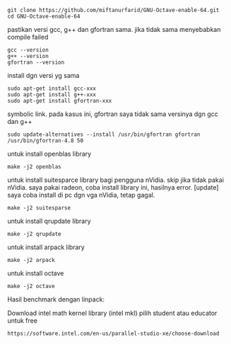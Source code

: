 	
	git clone https://github.com/miftanurfarid/GNU-Octave-enable-64.git
	cd GNU-Octave-enable-64

pastikan versi gcc, g++ dan gfortran sama. jika tidak sama menyebabkan compile failed
	
	gcc --version
	g++ --version
	gfortran --version

install dgn versi yg sama
	
	sudo apt-get install gcc-xxx
	sudo apt-get install g++-xxx
	sudo apt-get install gfortran-xxx

symbolic link. pada kasus ini, gfortran saya tidak sama versinya dgn gcc dan g++
	
	sudo update-alternatives --install /usr/bin/gfortran gfortran /usr/bin/gfortran-4.8 50

untuk install openblas library
	
	make -j2 openblas

untuk install suitesparce library bagi pengguna nVidia. skip jika tidak pakai nVidia. saya pakai radeon, coba install library ini, hasilnya error. [update] saya coba install di pc dgn vga nVidia, tetap gagal.
	
	make -j2 suitesparse

untuk install qrupdate library
	
	make -j2 qrupdate

untuk install arpack library
	
	make -j2 arpack

untuk install octave
	
	make -j2 octave

Hasil benchmark dengan linpack:


Download intel math kernel library (intel mkl)
pilih student atau educator untuk free
	
	https://software.intel.com/en-us/parallel-studio-xe/choose-download

